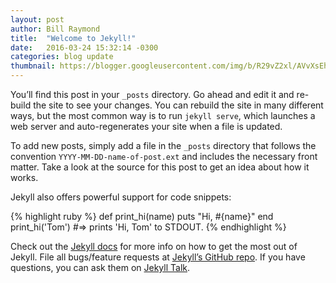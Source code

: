 ```yaml
---
layout: post
author: Bill Raymond
title:  "Welcome to Jekyll!"
date:   2016-03-24 15:32:14 -0300
categories: blog update
thumbnail: https://blogger.googleusercontent.com/img/b/R29vZ2xl/AVvXsEhRgKHXRUbFqOMLG_5PYqjjTqie8p_PWsMOa6HTfLvZSQnmDdupDluyC9fclCTkhuO_Oqazth1dQ8UyGAaLXcuW3c7RGWRMGd7HChREzmYJHJ6ezAoUAo6lYbnh5YWYm-82cBUKtMYJlyoI6CQrOBMlACCxHWT7rCsXB6pwKasrbt9d2KLHz8iNhBuCis0/w640-h384/matt-duncan-IUY_3DvM__w-unsplash.jpg
---
```

You’ll find this post in your `_posts` directory. Go ahead and edit it and re-build the site to see your changes. You can rebuild the site in many different ways, but the most common way is to run `jekyll serve`, which launches a web server and auto-regenerates your site when a file is updated.

To add new posts, simply add a file in the `_posts` directory that follows the convention `YYYY-MM-DD-name-of-post.ext` and includes the necessary front matter. Take a look at the source for this post to get an idea about how it works.

Jekyll also offers powerful support for code snippets:

{% highlight ruby %}
def print_hi(name)
  puts "Hi, #{name}"
end
print_hi('Tom')
#=> prints 'Hi, Tom' to STDOUT.
{% endhighlight %}

Check out the [Jekyll docs][jekyll-docs] for more info on how to get the most out of Jekyll. File all bugs/feature requests at [Jekyll’s GitHub repo][jekyll-gh]. If you have questions, you can ask them on [Jekyll Talk][jekyll-talk].

[jekyll-docs]: http://jekyllrb.com/docs/home
[jekyll-gh]:   https://github.com/jekyll/jekyll
[jekyll-talk]: https://talk.jekyllrb.com/
